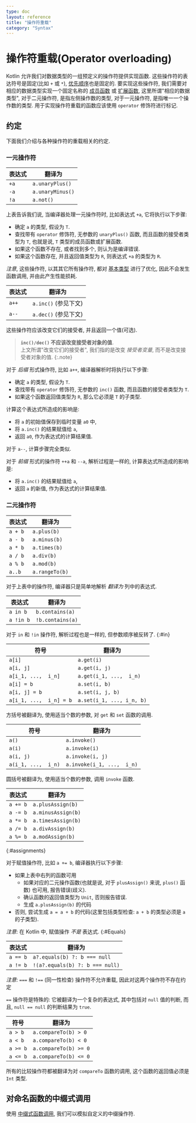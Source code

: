 ```yaml
---
type: doc
layout: reference
title: "操作符重载"
category: "Syntax"
---
```


# 操作符重载(Operator overloading)

Kotlin 允许我们对数据类型的一组预定义的操作符提供实现函数. 这些操作符的表达符号是固定(比如 `+` 或 `*`), [优先顺序](grammar.html#precedence)也是固定的. 要实现这些操作符, 我们需要对相应的数据类型实现一个固定名称的 [成员函数](functions.html#member-functions) 或 [扩展函数](extensions.html), 这里所谓"相应的数据类型", 对于二元操作符, 是指左侧操作数的类型, 对于一元操作符, 是指唯一一个操作数的类型.
用于实现操作符重载的函数应该使用 `operator` 修饰符进行标记.

## 约定

下面我们介绍与各种操作符的重载相关的约定.

### 一元操作符

| 表达式 | 翻译为 |
|------------|---------------|
| `+a` | `a.unaryPlus()` |
| `-a` | `a.unaryMinus()` |
| `!a` | `a.not()` |

上表告诉我们说, 当编译器处理一元操作符时, 比如表达式 `+a`, 它将执行以下步骤:

* 确定 `a` 的类型, 假设为 `T`.
* 查找带有 `operator` 修饰符, 无参数的 `unaryPlus()` 函数, 而且函数的接受者类型为 `T`, 也就是说, `T` 类型的成员函数或扩展函数.
* 如果这个函数不存在, 或者找到多个, 则认为是编译错误.
* 如果这个函数存在, 并且返回值类型为 `R`, 则表达式 `+a` 的类型为 `R`.

*注意*, 这些操作符, 以其其它所有操作符, 都对 [基本类型](basic-types.html) 进行了优化, 因此不会发生函数调用, 并由此产生性能损耗.

| 表达式 | 翻译为 |
|------------|---------------|
| `a++` | `a.inc()` (参见下文) |
| `a--` | `a.dec()` (参见下文) |


这些操作符应该改变它们的接受者, 并且返回一个值(可选).

> **`inc()/dec()` 不应该改变接受者对象的值**.<br>
> 上文所谓"改变它们的接受者", 我们指的是改变 _接受者变量_, 而不是改变接受者对象的值.
{:.note}

对于 *后缀* 形式操作符, 比如 `a++`, 编译器解析时将执行以下步骤:

* 确定 `a` 的类型, 假设为 `T`.
* 查找带有 `operator` 修饰符, 无参数的 `inc()` 函数, 而且函数的接受者类型为 `T`.
* 如果这个函数返回值类型为 `R`, 那么它必须是 `T` 的子类型.

计算这个表达式所造成的影响是:

* 将 `a` 的初始值保存到临时变量 `a0` 中,
* 将 `a.inc()` 的结果赋值给 `a`,
* 返回 `a0`, 作为表达式的计算结果值.

对于 `a--`, 计算步骤完全类似.

对于 *前缀* 形式的操作符 `++a` 和 `--a`, 解析过程是一样的, 计算表达式所造成的影响是:

* 将 `a.inc()` 的结果赋值给 `a`,
* 返回 `a` 的新值, 作为表达式的计算结果值.

### 二元操作符

| 表达式 | 翻译为 |
| -----------|-------------- |
| `a + b` | `a.plus(b)` |
| `a - b` | `a.minus(b)` |
| `a * b` | `a.times(b)` |
| `a / b` | `a.div(b)` |
| `a % b` | `a.mod(b)` |
| `a..b ` | `a.rangeTo(b)` |

对于上表中的操作符, 编译器只是简单地解析 *翻译为* 列中的表达式.

| 表达式 | 翻译为 |
| -----------|-------------- |
| `a in b` | `b.contains(a)` |
| `a !in b` | `!b.contains(a)` |

对于 `in` 和 `!in` 操作符, 解析过程也是一样的, 但参数顺序被反转了.
{:#in}

| 符号 | 翻译为 |
| -------|-------------- |
| `a[i]`  | `a.get(i)` |
| `a[i, j]`  | `a.get(i, j)` |
| `a[i_1, ...,  i_n]`  | `a.get(i_1, ...,  i_n)` |
| `a[i] = b` | `a.set(i, b)` |
| `a[i, j] = b` | `a.set(i, j, b)` |
| `a[i_1, ...,  i_n] = b` | `a.set(i_1, ..., i_n, b)` |

方括号被翻译为, 使用适当个数的参数, 对 `get` 和 `set` 函数的调用.

| 符号 | 翻译为 |
|--------|---------------|
| `a()`  | `a.invoke()` |
| `a(i)`  | `a.invoke(i)` |
| `a(i, j)`  | `a.invoke(i, j)` |
| `a(i_1, ...,  i_n)`  | `a.invoke(i_1, ...,  i_n)` |

圆括号被翻译为, 使用适当个数的参数, 调用 `invoke` 函数.

| 表达式 | 翻译为 |
|------------|---------------|
| `a += b` | `a.plusAssign(b)` |
| `a -= b` | `a.minusAssign(b)` |
| `a *= b` | `a.timesAssign(b)` |
| `a /= b` | `a.divAssign(b)` |
| `a %= b` | `a.modAssign(b)` |
{:#assignments}

对于赋值操作符, 比如 `a += b`, 编译器执行以下步骤:

* 如果上表中右列的函数可用
  * 如果对应的二元操作函数(也就是说, 对于 `plusAssign()` 来说, `plus()` 函数) 也可用, 报告错误(歧义).
  * 确认函数的返回值类型为 `Unit`, 否则报告错误.
  * 生成 `a.plusAssign(b)` 的代码 
* 否则, 尝试生成 `a = a + b` 的代码(这里包括类型检查: `a + b` 的类型必须是 `a` 的子类型).

*注意*: 在 Kotlin 中, 赋值操作 *不是* 表达式.
{:#Equals}

| 表达式 | 翻译为 |
|------------|---------------|
| `a == b` | `a?.equals(b) ?: b === null` |
| `a != b` | `!(a?.equals(b) ?: b === null)` |

*注意*: `===` 和 `!==` (同一性检查) 操作符不允许重载, 因此对这两个操作符不存在约定

`==` 操作符是特殊的: 它被翻译为一个复杂的表达式, 其中包括对 `null` 值的判断, 而且, `null == null` 的判断结果为 `true`.

| 符号 | 翻译为 |
|--------|---------------|
| `a > b`  | `a.compareTo(b) > 0` |
| `a < b`  | `a.compareTo(b) < 0` |
| `a >= b` | `a.compareTo(b) >= 0` |
| `a <= b` | `a.compareTo(b) <= 0` |

所有的比较操作符都被翻译为对 `compareTo` 函数的调用, 这个函数的返回值必须是 `Int` 类型.

## 对命名函数的中缀式调用

使用 [中缀式函数调用](functions.html#infix-notation), 我们可以模拟自定义的中缀操作符.
